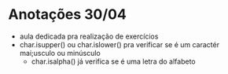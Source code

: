 # Anotações 30/04

- aula dedicada pra realização de exercícios
- char.isupper() ou char.islower() pra verificar se é um caractér mai;usculo ou minúsculo
  - char.isalpha() já verifica se é uma letra do alfabeto